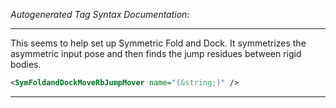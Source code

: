 <!-- THIS IS AN AUTOGENERATED FILE: Don't edit it directly, instead change the schema definition in the code itself. -->

_Autogenerated Tag Syntax Documentation:_

---
This seems to help set up Symmetric Fold and Dock. It symmetrizes the asymmetric input pose and then finds the jump residues between rigid bodies.

```xml
<SymFoldandDockMoveRbJumpMover name="(&string;)" />
```



---
